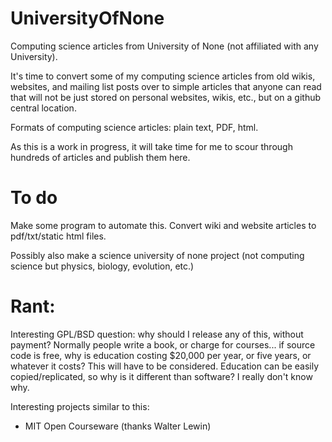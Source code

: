 # UniversityOfNone
Computing science articles from University of None (not affiliated with any University).

It's time to convert some of my computing science articles from old wikis, websites, and mailing list posts over to simple articles that anyone can read that will not be just stored on personal websites, wikis, etc., but on a github central location.

Formats of computing science articles: plain text, PDF, html.

As this is a work in progress, it will take time for me to scour through hundreds of articles and publish them here.

# To do
Make some program to automate this. Convert wiki and website articles to pdf/txt/static html files.

Possibly also make a science university of none project (not computing science but physics, biology, evolution, etc.)

# Rant:
Interesting GPL/BSD question: why should I release any of this, without payment? Normally people write a book, or charge for courses... if source code is free, why is education costing $20,000 per year, or five years, or whatever it costs? This will have to be considered. Education can be easily copied/replicated, so why is it different than software? I really don't know why.

Interesting projects similar to this:
* MIT Open Courseware (thanks Walter Lewin)
